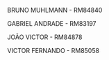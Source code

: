 BRUNO MUHLMANN - RM84840

GABRIEL ANDRADE - RM83197

JOÃO VICTOR - RM84878

VICTOR FERNANDO - RM85058
